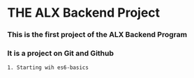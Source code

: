 # THE ALX Backend Project
### This is the first project of the ALX Backend Program
### It is a project on Git and Github
```
1. Starting wih es6-basics
```